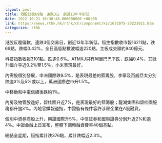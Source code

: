 ```yaml
---
layout: post
title: 港股低收69點　連跌3日　創近13年半新低
date: 2022-10-21 16:38:46.000000000 +08:00
link: https://news.rthk.hk/rthk/ch/component/k2/1672075-20221021.htm
categories: rthk
---
```


港股反覆偏軟，連跌3個交易日，創近13年半新低。恒生指數收市報16211點，跌69點，跌幅0.42%，全日高低點數波幅逾220點，主板成交額約940億元。

科技指數收報3101點，跌逾0.6%。ATMXJ只有阿里巴巴下跌，跌幅0.4%，其餘升幅介乎近0.2%至1.5%，小米表現最好。

內需股個別發展，申洲國際跌9.5%，是表現最差的藍籌股，李寧及百威亞太分別跌逾3%及5%或以上，萬洲國際逆市升1.5%。

中移動和中電信績後跌約1%。

內房及物管股造好，碧桂園升近7%，是表現最好的藍籌股；龍湖集團和碧桂園服務都升逾3%。內地官媒報道指，中證監有條件容許涉房企業在A股融資。

個別中資券商股上升，興證國際升5%，中信証券和國聯證券分別升近2%和逾4%。中證金融上日宣布，整體下調轉融資費率40個基點。

總結全星期，恒指累計跌376點，累計跌幅近2.3%。

